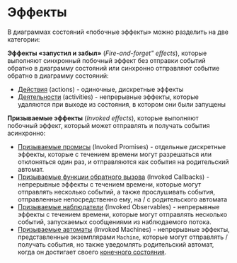 # Эффекты

В диаграммах состояний «побочные эффекты» можно разделить на две категории:

**Эффекты «запустил и забыл»** (_Fire-and-forget" effects_), которые выполняют синхронный побочный эффект без отправки событий обратно в диаграмму состояний или синхронно отправляют событие обратно в диаграмму состояний:

- [Действия](./actions.md) (actions) - одиночные, дискретные эффекты
- [Деятельности](./activities.md) (activities) - непрерывные эффекты, которые удаляются при выходе из состояния, в котором они были запущены

**Призываемые эффекты** (_Invoked effects_), которые выполняют побочный эффект, который может отправлять и получать события асинхронно:

- [Призываемые промисы](communication.md#invoking-promises) (Invoked Promises) - отдельные дискретные эффекты, которые с течением времени могут разрешаться или отклоняться один раз, и отправляются как события на родительский автомат.
- [Призываемые функции обратного вызова](communication.md#invoking-callbacks) (Invoked Callbacks) - непрерывные эффекты с течением времени, которые могут отправлять несколько событий, а также прослушивать события, отправленные непосредственно ему, на / с родительского автомата
- [Призываемые наблюдатели](communication.md#invoking-observables) (Invoked Observables) - непрерывные эффекты с течением времени, которые могут отправлять несколько событий, запускаемых сообщениями из наблюдаемого потока.
- [Призываемые автоматы](communication.md#invoking-machines) (Invoked Machines) - непрерывные эффекты, представленные экземплярами `Machine`, которые могут отправлять / получать события, но также уведомлять родительский автомат, когда он достигает своего [конечного состояния](final.md).
